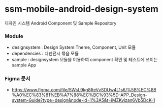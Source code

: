 # ssm-mobile-android-design-system
디자인 시스템 Android Component 및 Sample Repository

### Module
- designsystem : Design System Theme, Component, Unit 모듈
- dependencies : 디펜던시 묶음 모듈
- sample : designsystem 모듈을 이용하여 component 확인 및 테스트에 쓰이는 sample App

### Figma 문서
- https://www.figma.com/file/5WsL9kg8fteVvSDUw4L1s6/%5B%EC%8B%A0%EC%83%81%EB%A7%88%EC%BC%93%5D-APP_Design-system-Guide?type=design&node-id=1%3A5&t=iMZKyizan6Vb5DcK-1
